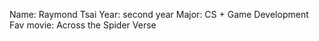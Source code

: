 Name: Raymond Tsai
Year: second year
Major: CS + Game Development
Fav movie: Across the Spider Verse